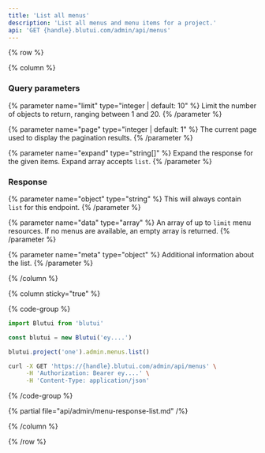```yaml
---
title: 'List all menus'
description: 'List all menus and menu items for a project.'
api: 'GET {handle}.blutui.com/admin/api/menus'
---
```


{% row %}

{% column %}
### Query parameters

{% parameter name="limit" type="integer | default: 10" %}
Limit the number of objects to return, ranging between 1 and 20.
{% /parameter %}

{% parameter name="page" type="integer | default: 1" %}
The current page used to display the pagination results.
{% /parameter %}

{% parameter name="expand" type="string[]" %}
Expand the response for the given items. Expand array accepts `list`.
{% /parameter %}

### Response

{% parameter name="object" type="string" %}
This will always contain `list` for this endpoint.
{% /parameter %}

{% parameter name="data" type="array" %}
An array of up to `limit` menu resources. If no menus are available, an empty array is returned.
{% /parameter %}

{% parameter name="meta" type="object" %}
Additional information about the list.
{% /parameter %}

{% /column %}

{% column sticky="true" %}

{% code-group %}

```ts {% process=false filename="Node.js" %}
import Blutui from 'blutui'

const blutui = new Blutui('ey....')

blutui.project('one').admin.menus.list()
```

```bash {% process=false filename="cURL" %}
curl -X GET 'https://{handle}.blutui.com/admin/api/menus' \
     -H 'Authorization: Bearer ey....' \
     -H 'Content-Type: application/json'
```

{% /code-group %}

{% partial file="api/admin/menu-response-list.md" /%}

{% /column %}

{% /row %}
